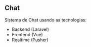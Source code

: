 ## Chat 

Sistema de Chat usando as tecnologias:

- Backend (Laravel)
- Frontend (Vue)
- Realtime (Pusher)
